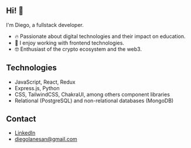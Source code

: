 ## Hi! 👋

<!--
[![Portfolio Badge](https://img.shields.io/badge/-kunalraghav.github.io-orange?style=flat-square&logo=html5&logoColor=white&link=https://kunalraghav.github.io)](https://kunalraghav.github.io)
-->

I'm Diego, a fullstack developer.

- :fire: Passionate about digital technologies and their impact on education.
- 🚀 I enjoy working with frontend technologies.
- :nerd_face: Enthusiast of the crypto ecosystem and the web3.

## Technologies 
- JavaScript, React, Redux
- Express.js, Python
- CSS, TailwindCSS, ChakraUI, among others component libraries
- Relational (PostgreSQL) and non-relational databases (MongoDB)

## Contact
- [LinkedIn](linkedin.com/in/diegolanesan/)
- diegolanesan@gmail.com


